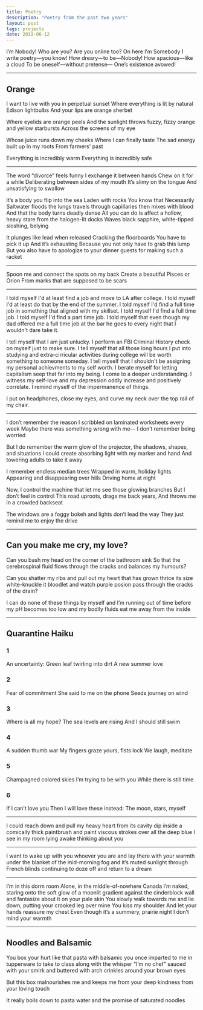```yaml
---
title: Poetry
description: "Poetry from the past two years"
layout: post
tags: projects
date: 2019-06-12
---
```


I’m Nobody! Who are you?
Are you online too?
On here I’m Somebody
I write poetry—you know!
How dreary—to be—Nobody!
How spacious—like a cloud
To be oneself—without pretense—
One’s existence avowed!

---

## Orange
I want to live with you in perpetual sunset
Where everything is lit by natural Edison lightbulbs
And your lips are orange sherbet

Where eyelids are orange peels
And the sunlight throws
fuzzy, fizzy orange and yellow starbursts
Across the screens of my eye

Whose juice runs down my cheeks
Where I can finally taste
The sad energy built up
In my roots
From farmers' past

Everything is incredibly warm
Everything is incredibly safe

---

The word “divorce” feels funny
I exchange it between hands
Chew on it for a while
Deliberating between sides of my mouth
It’s slimy on the tongue
And unsatisfying to swallow

It’s a body you flip into the sea
Laden with rocks
You know that
Necessarily
Saltwater floods the lungs
travels through capillaries
then mixes with blood
And that the body turns deadly dense
All you can do is affect a hollow, heavy stare from the halogen-lit docks
Waves black sapphire, white-tipped
sloshing, belying

It plunges like lead when released
Cracking the floorboards
You have to pick it up
And it’s exhausting
Because you not only have to grab this lump
But you also have to apologize to your dinner guests for making
such a racket

---

Spoon me and connect the spots on my back
Create a beautiful Pisces or Orion
From marks that are supposed to be scars

---

I told myself I'd at least find a job and move to LA after college.
I told myself I'd at least do that by the end of the summer.
I told myself I'd find a full time job in something that aligned with my skillset.
I told myself I'd find a full time job.
I told myself I'd find a part time job.
I told myself that even though my dad offered me a full time job at the bar he goes to every night that I wouldn't dare take it.

I tell myself that I am just unlucky.
I perform an FBI Criminal History check on myself just to make sure.
I tell myself that all those long hours I put into studying and extra-cirricular activities during college will be worth something to someone someday.
I tell myself that I shouldn't be assigning my personal achievments to my self worth.
I berate myself for letting capitalism seep that far into my being.
I come to a deeper understanding.
I witness my self-love and my depression oddly increase and positively correlate.
I remind myself of the impermanence of things.

I put on headphones, close my eyes, and curve my neck over the top rail of my chair.

---

I don’t remember the reason I scribbled on
laminated worksheets every week
Maybe there was something wrong with me—
I don’t remember being worried

But I do remember the warm glow of the projector, the shadows, shapes, and situations
I could create absorbing light with my 
marker and hand
And towering adults to take it away

I remember endless median trees
Wrapped in warm, holiday lights
Appearing and disappearing over hills
Driving home at night

Now,
I control the machine that let me see those
glowing branches
But I don’t feel in control
This road uproots, 
drags me back years,
And throws me in a crowded backseat

The windows are a foggy bokeh
and lights don’t lead the way
They just remind me to enjoy the drive

---

## Can you make me cry, my love?

Can you bash my head 
on the corner of the bathroom sink
So that the cerebrospinal fluid
flows through the cracks
and balances my humours?

Can you shatter my ribs
and pull out my heart
that has grown thrice its size
white-knuckle it
bloodlet
and watch
purple posion pass
through the cracks of the drain?

I can do none of these things by myself
and I’m running out of time
before my pH becomes too low
and my bodily fluids eat me away from
the inside

---

## Quarantine Haiku

### 1

An uncertainty:
Green leaf twirling into dirt
A new summer love

### 2

Fear of commitment
She said to me on the phone
Seeds journey on wind

### 3

Where is all my hope?
The sea levels are rising
And I should still swim

### 4

A sudden thumb war
My fingers graze yours, fists lock
We laugh, meditate

### 5

Champagned colored skies
I’m trying to be with you
While there is still time

### 6

If I can’t love you
Then I will love these instead:
The moon, stars, myself

---

I could reach down
and pull my heavy heart from its cavity
dip inside a comically thick paintbrush
and paint viscous strokes
over all the deep blue
I see in my room lying awake
thinking about you

---

I want to wake up with you
whoever you are
and lay there with your warmth
under the blanket of the mid-morning fog
and it’s muted sunlight through French blinds
continuing to doze off and return
to a dream

---

I’m in this dorm room
Alone, in the middle-of-nowhere Canada
I’m naked,
staring onto the soft glow of a moonlit gradient
against the cinderblock wall
and fantasize about it
on your pale skin
You slowly walk towards me
and lie down, putting your crooked leg over mine
You kiss my shoulder
And let your hands reassure my chest
Even though it’s a summery, prairie night
I don’t mind your warmth

---

## Noodles and Balsamic

You box your hurt
like that pasta with balsamic
you once imparted to me in tupperware to take to class
along with the whisper “I’m no chef”
sauced with your smirk
and buttered with arch crinkles around your brown eyes

But this box malnourishes me
and keeps me from your deep kindness
from your loving touch

It really boils down to
pasta water
and the promise of
saturated noodles
